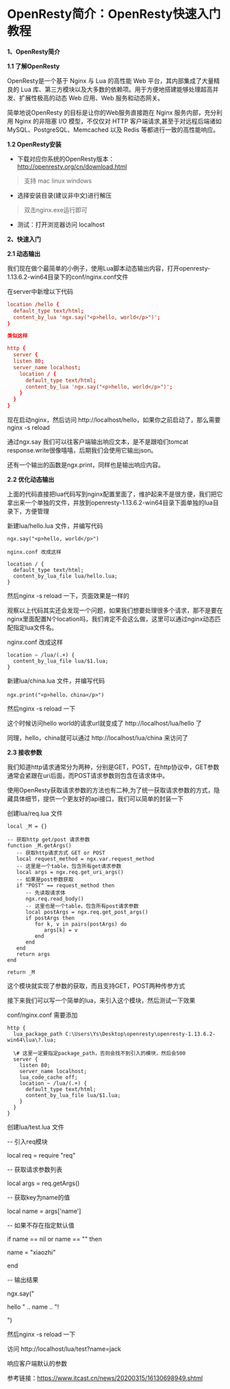 # OpenResty简介：OpenResty快速入门教程



**1、OpenResty简介**

**1.1 了解OpenResty**

OpenResty是一个基于 Nginx 与 Lua 的高性能 Web 平台，其内部集成了大量精良的 Lua 库、第三方模块以及大多数的依赖项。用于方便地搭建能够处理超高并发、扩展性极高的动态 Web 应用、Web 服务和动态网关。

简单地说OpenResty 的目标是让你的Web服务直接跑在 Nginx 服务内部，充分利用 Nginx 的非阻塞 I/O 模型，不仅仅对 HTTP 客户端请求,甚至于对远程后端诸如 MySQL、PostgreSQL、Memcached 以及 Redis 等都进行一致的高性能响应。

**1.2 OpenResty安装**

- 下载对应你系统的OpenResty版本：http://openresty.org/cn/download.html

> 支持 mac linux windows

- 选择安装目录(建议非中文)进行解压

> 双击nginx.exe运行即可



- 测试：打开浏览器访问 localhost

**2、快速入门**

**2.1 动态输出**

我们现在做个最简单的小例子，使用Lua脚本动态输出内容，打开openresty-1.13.6.2-win64目录下的conf/nginx.conf文件

在server中新增以下代码

```conf
location /hello {
  default_type text/html;
  content_by_lua 'ngx.say("<p>hello, world</p>")';
}

类似这样

http {
  server {
  listen 80;
  server_name localhost;
    location / {
      default_type text/html;
      content_by_lua 'ngx.say("<p>hello, world</p>")';
    }
  }
}
```



现在启动nginx，然后访问 http://localhost/hello，如果你之前启动了，那么需要nginx -s reload

通过ngx.say 我们可以往客户端输出响应文本，是不是跟咱们tomcat response.write很像嘻嘻，后期我们会使用它输出json。

还有一个输出的函数是ngx.print，同样也是输出响应内容。

**2.2 优化动态输出**

上面的代码直接把lua代码写到nginx配置里面了，维护起来不是很方便，我们把它拿出来一个单独的文件，并放到openresty-1.13.6.2-win64目录下面单独的lua目录下，方便管理

新建lua/hello.lua 文件，并编写代码

```
ngx.say("<p>hello, world</p>")

nginx.conf 改成这样

location / {
  default_type text/html;
  content_by_lua_file lua/hello.lua;
}
```



然后nginx -s reload 一下，页面效果是一样的



观察以上代码其实还会发现一个问题，如果我们想要处理很多个请求，那不是要在nginx里面配置N个location吗，我们肯定不会这么做，这里可以通过nginx动态匹配指定lua文件名。

nginx.conf 改成这样

```
location ~ /lua/(.+) {
  content_by_lua_file lua/$1.lua;
}
```



新建lua/china.lua 文件，并编写代码

```
ngx.print("<p>hello，china</p>")
```

然后nginx -s reload 一下

这个时候访问hello world的请求url就变成了 http://localhost/lua/hello 了

同理，hello，china就可以通过 http://localhost/lua/china 来访问了


**2.3 接收参数**

我们知道http请求通常分为两种，分别是GET，POST，在http协议中，GET参数通常会紧跟在uri后面，而POST请求参数则包含在请求体中。

使用OpenResty获取请求参数的方法也有二种,为了统一获取请求参数的方式，隐藏具体细节，提供一个更友好的api接口，我们可以简单的封装一下

创建lua/req.lua 文件

```
local _M = {}

-- 获取http get/post 请求参数
function _M.getArgs()
   -- 获取http请求方式 GET or POST
   local request_method = ngx.var.request_method
   -- 这里是一个table，包含所有get请求参数
   local args = ngx.req.get_uri_args()
   -- 如果是post参数获取
   if "POST" == request_method then
      -- 先读取请求体
      ngx.req.read_body()
      -- 这里也是一个table，包含所有post请求参数
      local postArgs = ngx.req.get_post_args()
      if postArgs then
         for k, v in pairs(postArgs) do
            args[k] = v
         end
      end
   end
   return args
end

return _M
```



这个模块就实现了参数的获取，而且支持GET，POST两种传参方式

接下来我们可以写一个简单的lua，来引入这个模块，然后测试一下效果

conf/nginx.conf 需要添加

```
http {
  lua_package_path C:\Users\Ys\Desktop\openresty\openresty-1.13.6.2-win64\lua\?.lua;

  \# 这里一定要指定package_path，否则会找不到引入的模块，然后会500
  server {
    listen 80;
    server_name localhost;
    lua_code_cache off;
    location ~ /lua/(.+) {
      default_type text/html;
      content_by_lua_file lua/$1.lua;
    }
  }
}
```





创建lua/test.lua 文件

-- 引入req模块

local req = require "req"

-- 获取请求参数列表

local args = req.getArgs()

-- 获取key为name的值

local name = args['name']

-- 如果不存在指定默认值

if name == nil or name == "" then

  name = "xiaozhi"

end

-- 输出结果

ngx.say("<p>hello " .. name .. "!</p>")

然后nginx -s reload 一下

访问 http://localhost/lua/test?name=jack


响应客户端默认的参数



参考链接：https://www.itcast.cn/news/20200315/16130698949.shtml





